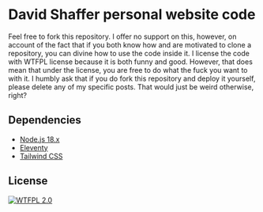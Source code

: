 # David Shaffer personal website code

Feel free to fork this repository.
I offer no support on this, however, on account of the fact that if you both know how and are motivated to clone a repository, you can divine how to use the code inside it.
I license the code with WTFPL license because it is both funny and good.
However, that does mean that under the license, you are free to do what the fuck you want to with it.
I humbly ask that if you do fork this repository and deploy it yourself, please delete any of my specific posts.
That would just be weird otherwise, right?

## Dependencies

- [Node.js 18.x][nodejs]
- [Eleventy][eleventy]
- [Tailwind CSS][tailwindcss]

[nodejs]: https://nodejs.org/
[eleventy]: https://www.11ty.dev/
[tailwindcss]: https://tailwindcss.com/

## License

[![WTFPL 2.0][license-image]][license-url]

[license-image]: https://img.shields.io/badge/License-WTFPL%202.0-lightgrey.svg?style=flat-square
[license-url]: http://www.wtfpl.net
